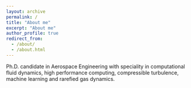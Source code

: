 ```yaml
---
layout: archive
permalink: /
title: "About me"
excerpt: "About me"
author_profile: true
redirect_from: 
  - /about/
  - /about.html
---
```


Ph.D. candidate in Aerospace Engineering with speciality in computational fluid dynamics, high performance computing, compressible turbulence, machine learning and rarefied gas dynamics.  

